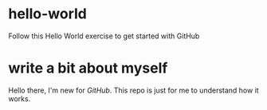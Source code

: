 # hello-world
Follow this Hello World exercise to get started with GitHub

# write a bit about myself
Hello there, I'm new for *GitHub*. This repo is just for me to understand how it works.
